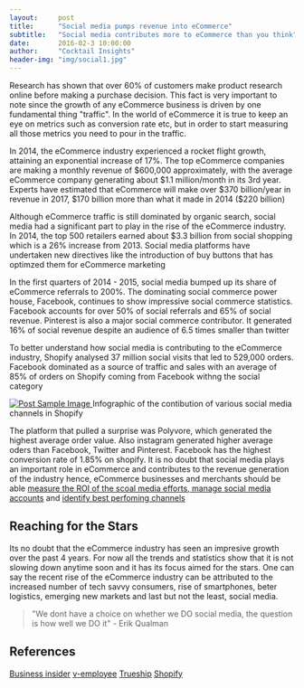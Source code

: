 ```yaml
---
layout:     post
title:      "Social media pumps revenue into eCommerce"
subtitle:   "Social media contributes more to eCommerce than you think"
date:       2016-02-3 10:00:00
author:     "Cocktail Insights"
header-img: "img/social1.jpg"
---
```


<p>Research has shown that over 60% of customers make product research online before making a purchase decision. This fact is very important to note since the growth of any eCommerce business is driven by one fundamental thing "traffic". In the world of eCommerce it is true to keep an eye on metrics such as conversion rate etc, but in order to start measuring all those metrics you need to pour in the traffic.</p>

<p>In 2014, the eCommerce industry experienced a rocket flight growth, attaining an exponential increase of 17%. The top eCommerce companies are making a monthly revenue of $600,000 approximately, with the average eCommerce company generating about $1.1 million/month in its 3rd year. Experts have estimated that eCommerce will make over $370 billion/year in revenue in 2017, $170 billion more than what it made in 2014 ($220 billion)</p>

<p>Although eCommerce traffic is still dominated by organic search, social media had a significant part to play in the rise of the eCommerce industry. In 2014, the top 500 retailers earned about $3.3 billion from social shopping which is a 26% increase from 2013. Social media platforms have undertaken new directives like the introduction of buy buttons that has optimzed them for eCommerce marketing </p>

<p>In the first quarters of 2014 - 2015, social media bumped up its share of eCommerce referrals to 200%. The dominating social commerce power house, Facebook, continues to show impressive social commerce statistics. Facebook accounts for over 50% of social referrals and 65% of social revenue. Pinterest is also a major social commerce contributor. It generated 16% of social revenue despite an audience of 6.5 times smaller than twitter</p>

<p>To better understand how social media is contributing to the eCommerce industry, Shopify analysed 37 million social visits that led to 529,000 orders. Facebook dominated as a source of traffic and sales with an average of 85% of orders on Shopify coming from Facebook withng the social category</p>
<a target="blank" href="https://www.shopify.com/infographics/social-commerce">
    <img src="{{ site.baseurl }}/img/social.png" alt="Post Sample Image">
</a>
<span class="caption text-muted">Infographic of the contibution of various social media channels in Shopify</span>

<p>The platform that pulled a surprise was Polyvore, which generated the highest average order value. Also instagram generated higher average oders than Facebook, Twitter and Pinterest.
Facebook has the highest conversion rate of 1.85% on shopify. It is no doubt that social media plays an important role in eCommerce and contributes to the revenue generation of the industry hence, eCommerce businesses and merchants should be able  <a target="blank" href="http://cocktailinsights.com/">measure the ROI of the scoal media efforts</a>,<a href="http://cocktailinsights.com/"> manage social media accounts</a> and <a href="http://cocktailinsights.com/">identify best perfoming channels</a> </p>

<h2 class="section-heading">Reaching for the Stars</h2>

<p>Its no doubt that the eCommerce industry has seen an impresive growth over the past 4 years. For now all the trends and statistics show that it is not slowing down anytime soon and it has its focus aimed for the stars.
One can say the recent rise of the eCommerce industry can be attributed to the increased number of tech savvy consumers, rise of smartphones, beter logistics, emerging new markets and last but not the least, social media.</p>

<blockquote>"We dont have a choice on whether we DO social media, the question is how well we DO it" - Erik Qualman</blockquote>

<h2 class="section-heading">References</h2>

<a href="http://www.businessinsider.com/social-commerce-2015-report-2015-6">Business insider</a>
<a href="http://www.vemployee.com/staging_old/blog/e-commerce-statistics-that-will-blow-your-mind/">v-employee</a>
<a href="http://www.trueship.com/blog/2015/01/06/powerful-social-media-ecommerce-statistics-that-will-make-you-rethink-e-retailing-altogether/">Trueship</a>
<a href="https://www.shopify.com/infographics/social-commerce">Shopify</a>
